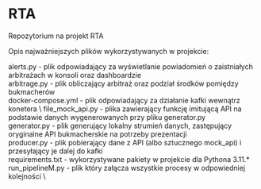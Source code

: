 # RTA
Repozytorium na projekt RTA

Opis najważniejszych plików wykorzystywanych w projekcie:

alerts.py - plik odpowiadający za wyświetlanie powiadomień o zaistniałych arbitrażach w konsoli oraz dashboardzie \
arbitrage.py - plik obliczający arbitraż oraz podział środków pomiędzy bukmacherów \
docker-compose.yml - plik odpowiadający za działanie kafki wewnątrz konetera \ 
file_mock_api.py - plika zawierający funkcję imitującą API na podstawie danych wygenerowanych przy pliku generator.py \
generator.py - plik generujący lokalny strumień danych, zastępujący oryginalne API bukmacherskie na potrzeby prezentacji \
producer.py - plik pobierający dane z API (albo sztucznego mock_api) i przesyłający je dalej do kafki \
requirements.txt - wykorzystywane pakiety w projekcie dla Pythona 3.11.\* \
run_pipelineM.py - plik który załącza wszystkie procesy w odpowiedniej kolejności \
